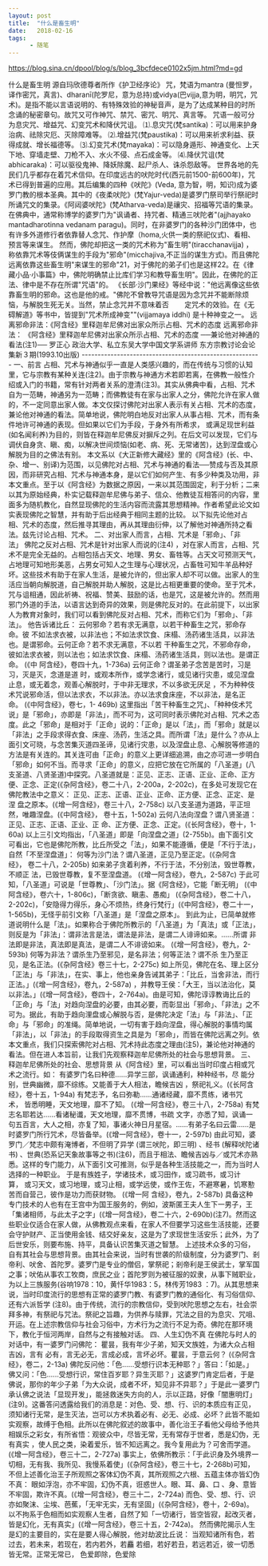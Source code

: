 ```yaml
---
layout: post
title:  "什么是畜生明"
date:   2018-02-16
tags:
      - 随笔
---
```



https://blog.sina.cn/dpool/blog/s/blog_3bcfdece0102x5jm.html?md=gd



什么是畜生明 源自玛欣德尊者所作《护卫经序论》 咒，梵语为mantra
(曼怛罗，译作密咒，真言)、dharanī(陀罗尼，意为总持)或vidya(巴vijja,意为明，明咒，咒术)。是指不能以言语说明的、有特殊效验的神秘音声，是为了达成某种目的时所念诵的秘密章句。故咒又可作神咒、禁咒、密咒、明咒、真言等。
咒语一般可分为息灾咒、增益咒、幻变咒术和降伏咒诅。
⑴.息灾咒(梵santika)：可以用来护身治病、祛除灾厄、灭除障难等。
⑵.增益咒(梵paustika)：可以用来祈求利益、获得成就、增长福德等。
⑶.幻变咒术(梵mayaka)：可以隐身遁形、神通变化、上天下地、穿墙走壁、刀枪不入、水火不侵、点石成金等。
⑷.降伏咒诅(梵abhicaraka)：可以驱役鬼神、降妖除魔、起尸杀人、诛杀怨敌等。
世界各地的先民们几乎都存在着咒术信仰。在印度远古的吠陀时代(西元前1500-前600年)，咒术已得到普遍的应用。其后编集的四种《吠陀》(Veda, 意为智，明，知识)成为婆罗门教的根本圣典。其中的《夜柔吠陀》(梵Yajur-veda)是婆罗门祭司举行祭祀时所诵咒文的集录。《阿闼婆吠陀》(梵Atharva-veda)是禳灾、招福等咒语的集录。在佛典中，通常称博学的婆罗门为"讽诵者、持咒者、精通三吠陀者"(ajjhayako
mantadharotinna vedanam
paragu)。同时，在非婆罗门的各种沙门团体中，也有许多外道修行者依靠替人念咒、作护摩（homa,火供一类的祭祀仪式)、看相、预言等来谋生。
然而，佛陀却把这一类的咒术称为"畜生明"(tiracchanavijja) ，称依靠咒术等伎俩谋生的手段为"邪命"(micchajiva,不正当的谋生方式)。而且佛陀远离依靠这些畜生明"来谋生的邪命"21，对于佛陀的弟子们也是这样22。在《律藏小品·小事篇》中，佛陀明确禁止比库们学习和教导畜生明"。因此，在佛陀的正法、律中是不存在所谓"咒语"的。
《长部·沙门果经》等经中说："他远离像这些依靠畜生明的邪命。这也是他的戒。"佛陀不曾教导咒语是因为念咒并不能断除烦恼，与解脱生死无关。当然，禁止念咒并不意味着否        定咒术的效验。在《无碍解道》等书中，皆提到"咒术所成神变""(vijjamaya
iddhi) 是十种神变之一。
远离邪命非法：《阿含经》里释迦牟尼佛对出家众所示占相、咒术的态度 远离邪命非法：
《阿含经》里释迦牟尼佛对出家众所示占相、咒术的态度
──兼论他对神通的看法(注1)──
罗正心
政治大学、私立东吴大学中国文学系讲师
东方宗教讨论会论集新３期(1993.10出版)
\-\-\-\-\-\-\-\-\-\-\-\-\-\-\-\-\-\-\-\-\-\-\-\-\-\-\-\-\-\-\-\-\-\-\-\-\-\-\-\-\-\-\-\-\-\-\-\-\-\-\-\-\-\-\--
一、前言 占相、咒术与神通似乎一直是人类感兴趣的，而在传统与习惯的认知里，它与宗教有某种关连(注2)。由于宗教与神通方术若即若离，在佛教一般性介绍或入门的书籍，常有针对两者关系的澄清(注3)。其实从佛典中看，占相、咒术自为一范畴，神通另为一范畴；而佛教徒有在家与出家人之分，佛陀允许在家人做的，不一定同意出家人做。本文仅探讨佛陀对出家人表示有关占相、咒术的态度，兼论他对神通的看法。简单地说，佛陀明白地反对出家人从事占相、咒术，而有条件地许可神通的表现。但如果以它们为手段，于身外有所希求，
或满足现世利益(如名闻利养)为目的，则皆在释迦牟尼佛反对摒斥之列。在后文可以发现，它们与调伏自身贪、瞋、痴，以解决世间烦恼(如老、病、死、无常诸苦)，达到涅盘或心解脱为目的之佛法有别。
本文系以《大正新修大藏经》里的《阿含经》(长、中、杂、增一、别译)为范围，以见佛陀对占相、咒术与神通的看法──赞成与否及其原因，而非研究占相、咒术与神通本身，是以它们如何产生、有多少种类及功用，非本文重点。至于以《阿含经》为数据之原因，一来以其范围固定，利于分析；二来以其为原始经典，朴实记载释迦牟尼佛与弟子、信众、他教徒互相答问的内容，里面多为随机教化，自然显现佛陀的生活内容而流露其思想精神。作者希望此论文如实表现佛陀之智慧，并有助于后出经典于相同主题的比较。
以下拟先论他对占相、咒术的态度，然后推寻其理由，再从其理由衍伸，以了解他对神通所持之看法。兹先讨论占相、咒术。
二、对出家人而言，占相、咒术是「邪命」、「非法」 佛陀之反对占相、咒术是针对出家人而说的(注4) ，对在家人而言，占相、咒术不是完全无益的。占相包括占天文、地理、男女、畜牲等。占天文可预测天气，占地理可知地形美恶，占男女可知人之生理与心理状况，占畜牲可知牛羊品种好坏。这些技术有助于在家人生活，是被允许的，但出家人却不可以做。出家人的生活应当朝向解脱道，自己解脱并助人解脱，这是比占相更重要的使命。至于咒术，咒与诅相通，因此祈祷、祝福、赞美、鼓励的话，也是咒，这是被允许的。然而用邪门外道的手法，以语言达到奇异的效果，则是佛陀反对的。在此前提下，以出家人为教育对象时，我们可以看到佛陀反对占相、咒术，而称它们为「邪命」、「非法」。
他告诉诸比丘：
云何邪命？若有求无满意，以若干种畜生之咒，邪命存命。彼 不如法求衣被，以非法也；不如法求饮食、床榻、汤药诸生活具，以非法也。是谓邪命。云何正命？若不求无满意，不以若 干种畜生之咒，不邪命存命，彼如法求衣被，则以法也；如法求饮食、床榻、汤药诸生活具，则以法也。是谓正命。 (《中 阿含经》，卷四十九，1-736a)
云何正命？谓圣弟子念苦是苦时，习是习，灭是灭，念道是道 时，或观本所作，或学念诸行，或见诸行灾患，或见涅盘止息，或无着念，观善心解脱时，于中非无理求，不以多欲无厌足 ，不为种种伎术咒说邪命活，但以法求衣，不以非法。亦以法求食床座，不以非法，是名正命。 (《中阿含经》，卷七，1-
469b)
这里指出「苦干种畜生之咒」、「种种伎术咒说」是「邪命」，亦即是「非法」，而不可为，这可同时表示佛陀对占相、咒术之态度。此之「邪命」是相对于「正命」说的：「正命」是以「法」，而「邪命」就是以「非法」之手段求得衣食、床座、汤药，生活之具。而所谓「法」是什么？亦从上面引文可晓，与念苦集灭道四圣谛，见诸行灾患，以及涅盘止息、心解脱等修道的方法是有关连的。其关连可由「正命」的意义上更详细追溯，由之亦可进一步明白「邪命」如何不当。而寻求「正命」的意义，应把它放在它所属的「八圣道」(八支圣道、八贤圣道)中探究。八圣道就是：正见、正志、正语、正业、正命、正方便、正念、正定(《杂阿含经》，卷二十八，2-200a，2-202c)，在多处可发现它在佛陀教法中之意义：
正见、正志、正语、正业、正命、正方便、正念、正定、是涅 盘之原本。(《增一阿含经》，卷三十八，2-758c)
以八支圣道为道路，平正坦然，唯趣涅盘。(《中阿含经》， 卷十五，1-502a)
云何八法向涅盘？谓八贤圣道：正见、正志、正语、正业、正 命、正方便、正念、正定。(《长阿含经》，卷十，1-60a)
以上三引文均指出，「八圣道」即是「向涅盘之道」(2-755b)。由下面引文可看出，它也是佛陀所教，比丘所受之「法」，如果不能遵循，便是「不行于法」，自然「不至涅盘道」：
何等为沙门法？谓八圣道，正见乃至正定。(《杂阿含经》， 卷二十八，2-205b)
如来弟子贪着利养，不行于法，不分别法，毁世尊教，不顺正 法，已毁世尊教，复不至涅盘道。 (《增一阿含经》，卷九，2-587c)
于此可知，「八圣道」可说是「世尊教」、「沙门法」。据《阿含经》，它能「断无明」 (《中阿含经》，卷六十，1-806c)，「断贪欲、瞋恚、愚痴」 (《杂阿含经》，卷二十八，2-202c)，「安隐得力得乐，身心不烦热，终身行梵行」(《中阿含经》，卷二十一，1-565b)，无怪乎前引文称「八圣道」是「涅盘之原本」。
到此为止，已简单就修道说明什么是「法」。如果称合于佛陀所教示的「八圣道」为「真法」或「正法」，则反是为「非法」：谓非法言是法，谓法是非法，是谓二人诽谛如来。\...\...所谓 非法即是非法，真法即是真法，是谓二人不诽谤如来。 (《增一阿含经》，卷九，2-593b)
何等为非法？谓杀生乃至邪见，是名非法；何等正法？谓不杀 生乃至正见，是名正法。(《杂阿含经》卷三十七，2-275c)
如上所见，佛陀在名、理上区分「正法」与「非法」，在实、事上，他也亲身告诫其弟子：「比丘，当舍非法，而行正法。」(《增一阿含经》，卷九，2-587a) ，并教导王侯：「大王，当以法治化，莫以非法。」(《增一阿含经》，卷四十，2-764a)。由是可知，佛陀谆谆教诲比丘的「正命」与「法」对趋向涅盘的必要，由其必要，而彰显出「邪命」、「非法」之不可为。据此，有助于趋向浬盘或心解脱与否，是佛陀决定「法」与「非法」、「正命」与「邪命」的准绳。简单地说，一切有害于趋向涅盘，得心解脱的事情均属「非法」，以「非法」的手段取得资生之具是为「邪命」，而皆在佛陀远离之列。依本文重点，我们只探索佛陀对占相、咒术持此态度之理由(注5)，兼论他对神通的看法。但在进人本旨前，让我们先观察释迦牟尼佛所处的社会与思想背景。
三、释迦牟尼佛所处的社会、思想背景 从《阿含经》里，可以看出当时印度占相或咒术之流行。如：
有婆罗门名曰种德\...\...异学三部，讽诵通利，种种经书，尽 能分别，世典幽微，靡不综练。又能善于大人相法，瞻候吉凶 ，祭祀礼义。(《长阿含经》，卷十五，1-94a)
有梵志予，名曰弥勒\...\...通诸经藏，靡不贯练，诸书咒术， 皆悉明睡，天文地理，靡不了知。 (《增一阿含经》，卷三十八，2-758a)
有梵志名耶若达\...\...看诸秘谶，天文地理，靡不贯博，书疏 文字，亦悉了知，讽诵一句五百言，大人之相，亦复了知，事诸火神日月星宿。\...\...有弟子名曰云雷\...\...是时婆罗门所行咒术，尽皆备举。(《增一阿含经》，卷十一，2-597b)
由此可知，婆罗门／梵志中颇有淹博者，不但明了异学 (谓三吠陀，即三明) 、经书 (解释吠陀诸书) 、世典(恐系记天象故事等之书)(注6)，而且于相法、瞻候吉凶与／或咒术亦熟悉。这样的专门能力，从下面引文可推测，似乎是各种生活技能之一，而为当时人选择的一种职业。
于是有族姓子，学诸技术，或习田作，或习疏书，或习计算， 或习天文，或习地理，或习止相，或学远使，或作王佐，不避寒暑，饥寒懃苦而自营己，彼作是功力而获财物。 (《增一阿 含经》，卷九，2-587b)
具备这种专门技术的人也有在王宫中为国王服务的，例如，波斯匿王夫人生下一男子，王「集诸相师，与此太子之字」(《增一阿含经》，卷二十六，2-690b)(注7)。然而这些职业仅适合在家人做，从佛教观点来看，在家人不但要学习这些生活技能，还要会守护财产、正当使用金钱、结交好亲友，这是为了求现世生活安乐；此外，为了后世安乐，则要布施、持平，具备认识苦集灭道之智慧。
上述技术众多的习俗，自有其社会与思想背景。由其社会来说，当时有世袭的阶级制度，分为婆罗门、剎帝利、吠舍、首陀罗。婆罗门是专业的僧侣，掌祭祀；剎帝利是王侯武士，掌军国之事；吠佑从事农工牧商，庶民之业；首陀罗则为被征服的奴隶，从事下贼职业，为以上三族服务(谷响1978：10，黄忏华1983：5，林传芳1983
：7)。从其思想来说，当时印度流行的思想有正常的婆罗门教、有婆罗门教的通俗化、有习俗信仰、还有六派哲学 (注8)。由于传统，流行的宗教信仰，受到吠陀思想之左右，社会崇拜多神，有祭祀与咒法。祭祀之旨趣，为供养与赎罪，咒法之目的为息灾、咒咀、开运。在上述宗教信仰与社会习俗中，方术行为之流行不足为奇。佛陀在那环境下，教化于恒河两岸，自然与之有接触对话。
四、人生幻伪不真 在佛陀与时人的对话中，有一婆罗门问佛陀：
瞿昙，我有年少子弟，知天文族姓，为诸大众占相吉凶，言有 必有，言无必无，言成必成，言坏必坏。瞿昙，于意云何？ (《杂阿含经》，卷二，2-13a)
佛陀反问他：「色\...\...受想行识本无种耶？」答曰：「如是。」佛又问：「色\...\...受想行识，常住百岁耶？异生灭耶？」这婆罗门肯定后者，于是佛说，那你的年少子弟「为大众说，成者不坏，知见非不异耶？」于是此一婆罗门承认佛之说法「显现开发」，能拯救迷失方向的人，示以正路，好像「闇惠明灯」(注9)。这番答问透露给我们的消息是：对色、受、想、行、识的本质应有正见，须知诸行无常，是生灭法，岂可以方术执着必有、必无、必成、必坏？此皆不能如实观察，故缚于色相。此所以在佛陀叙述的故事中，善化治王子看他父母给予他共相娱乐之彩女，有所省悟：观彼众中，尽皆无常，无有常存于世者，悉是幻伪，无有真实 ，使人民之类，染着爱乐，皆不知远离之。我今复用此为？可舍而学道。(《增一阿含经》，卷三十二，2-727a)
事实上，依佛所教示：「于此识身及外境界一切相，无有我、我所见、我慢系着使」(《杂阿含经》，卷三十七，2-268b)可知，不但上述善化治王子所观照之客体幻伪不真，其所观照之六根、五蕴主体亦皆幻伪不真：
眼如浮泡，亦不牢固，幻伪不真，诳惑世人。眼、耳、鼻、口 、身、意皆不牢固，欺许不真。(《增一阿含经》，卷三十二，2-724a)
而色、受、想、行、识亦如聚沫、尘埃、芭蕉，「无牢无实，无有坚固」(《杂阿含经》，卷十，2-69a)。以不拘系于色相而如实观察人生者，自然了知「一切诸行，皆空皆寂，起改灭者，皆是幻化，无有真实」(《增一阿含经》，卷三十五，2-742a)。
然而佛陀揭示人生是幻的主要目的，实在是要人得心解脱，他对劫波比丘说：
当观知诸所有色，若过去，若未来，若现在，若内若外，若麤 若细，若好若丑，若远若近，彼一切悉皆无常。正常无常已， 色爱即除，色爱除

